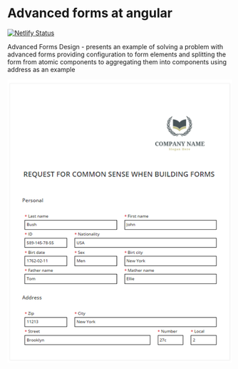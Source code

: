 # Advanced forms at angular

[![Netlify Status](https://api.netlify.com/api/v1/badges/e5f47c52-59ec-4663-a068-343f0d61ac7d/deploy-status)](https://app.netlify.com/sites/cb-advanced-forms/deploys)

Advanced Forms Design - presents an example of solving a problem 
with advanced forms providing configuration to form elements and 
splitting the form from atomic components to aggregating them 
into components using address as an example

![alt text](https://raw.githubusercontent.com/CrisBogucki/cb-advanced-forms/master/assets/img1.png)
